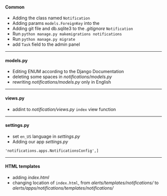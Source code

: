 #### Common
* Adding the class named `Notification`
* Adding params `models.ForeignKey` into the 
* Adding git file and db.sqlite3 to the *.gitignore* `Notification`
* Run `python manage.py makemigrations notifications`
* Run `python manage.py migrate`
* add `Task` field to the admin panel
***
#### models.py
* Editing ENUM according to the Django Documentation
* deleting some spaces in *notifications/models.py*
* rewriting *notifications/models.py* only in English
***
#### views.py
* addint to *notification/views.py* `index` view function
***
#### settings.py 
* set `en_US` language in *settings.py*
* Adding our app *settings.py*
```>INSTALLED_APPS = [
'notifications.apps.NotificationsConfig',]
```
****
#### HTML templates
* adding *index.html*
* changing location of `index.html`, from *alerts/templates/notifications/* to *alerts/apps/notifications/templates/notifications/*